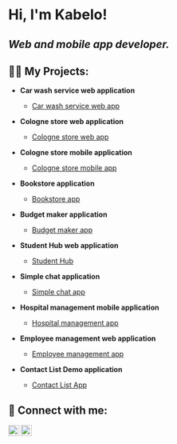 <h1>Hi, I'm Kabelo!<br/></h1>

<h2>
<em>Web and mobile app developer. </em>
</h2>

<h2>
  👨‍💻 My Projects:
</h2>

- <b>Car wash service web application</b>
  - [Car wash service web app](https://github.com/KabeloDev/car-wash-service)

- <b>Cologne store web application</b>
  - [Cologne store web app](https://github.com/KabeloDev/cologne-store-web)


- <b>Cologne store mobile application</b>
  - [Cologne store mobile app](https://github.com/KabeloDev/cologne-store-mobile)

- <b>Bookstore application</b>
  - [Bookstore app](https://github.com/KabeloDev/Bookstore)
    
- <b>Budget maker application</b>
  - [Budget maker app](https://github.com/KabeloDev/Budget-Maker)
    
- <b>Student Hub web application</b>
  - [Student Hub](https://github.com/KabeloDev/StudentHub)
    
- <b>Simple chat application</b>
  - [Simple chat app](https://github.com/KabeloDev/Chat-App)

- <b>Hospital management mobile application</b>
  - [Hospital management app](https://github.com/KabeloDev/Hospital-management-app)
    
- <b>Employee management web application</b>
  - [Employee management app](https://github.com/KabeloDev/Employee-management-app)
    
- <b>Contact List Demo application</b>
  - [Contact List App](https://github.com/KabeloDev/Conatct-List-Demo-App)




<h2> 🤳 Connect with me:</h2>

[<img align="left" alt="JoshMadakor | YouTube" width="22px" src="https://cdn.jsdelivr.net/npm/simple-icons@v3/icons/youtube.svg" />][youtube]
[<img align="left" alt="JoshMadakor | LinkedIn" width="22px" src="https://cdn.jsdelivr.net/npm/simple-icons@v3/icons/linkedin.svg" />][linkedin]

[youtube]: https://www.youtube.com/channel/UC2vKVgxbw8lKSVZIlU9VeOA
[linkedin]: https://www.linkedin.com/in/kabelo-makhanya-224b82315/

